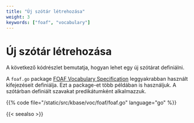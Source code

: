 ```yaml
---
title: "Új szótár létrehozása"
weight: 3
keywords: ["foaf", "vocabulary"]
---
```


# Új szótár létrehozása

A következő kódrészlet bemutatja, hogyan lehet egy új szótárat definiálni.

A `foaf.go` package [FOAF Vocabulary Specification](http://xmlns.com/foaf/spec/) leggyakrabban használt kifejezéseit definiálja.
Ezt a package-et több példában is használjuk. A szótárban definiált szavakat predikátumként alkalmazzuk.

{{% code file="/static/src/kbase/voc/foaf/foaf.go" language="go" %}}

{{< seealso >}}

